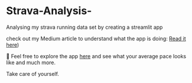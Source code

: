 # Strava-Analysis-
Analysing my strava running data set by creating a streamlit app

check out my Medium article to understand what the app is doing: [Read it here](https://medium.com/@arylshamir98/analyzing-your-strava-running-data-with-python-and-streamlit-2ea4242eb489))

🔗 Feel free to explore the app [here](https://strava-analysis-app.streamlit.app/) and see what your average pace looks like and much more. 

Take care of yourself. 

